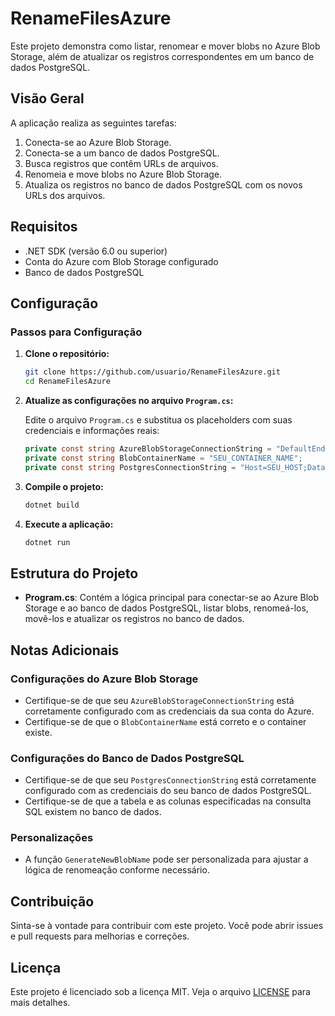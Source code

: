 # RenameFilesAzure

Este projeto demonstra como listar, renomear e mover blobs no Azure Blob Storage, além de atualizar os registros correspondentes em um banco de dados PostgreSQL.

## Visão Geral

A aplicação realiza as seguintes tarefas:
1. Conecta-se ao Azure Blob Storage.
2. Conecta-se a um banco de dados PostgreSQL.
3. Busca registros que contêm URLs de arquivos.
4. Renomeia e move blobs no Azure Blob Storage.
5. Atualiza os registros no banco de dados PostgreSQL com os novos URLs dos arquivos.

## Requisitos

- .NET SDK (versão 6.0 ou superior)
- Conta do Azure com Blob Storage configurado
- Banco de dados PostgreSQL

## Configuração

### Passos para Configuração

1. **Clone o repositório:**

    ```bash
    git clone https://github.com/usuario/RenameFilesAzure.git
    cd RenameFilesAzure
    ```

2. **Atualize as configurações no arquivo `Program.cs`:**

   Edite o arquivo `Program.cs` e substitua os placeholders com suas credenciais e informações reais:

    ```csharp
    private const string AzureBlobStorageConnectionString = "DefaultEndpointsProtocol=https;AccountName=SEU_ACCOUNT_NAME;AccountKey=SEU_ACCOUNT_KEY;EndpointSuffix=core.windows.net";
    private const string BlobContainerName = "SEU_CONTAINER_NAME";
    private const string PostgresConnectionString = "Host=SEU_HOST;Database=SEU_DATABASE;Port=5432;Username=SEU_USERNAME;Password=SEU_PASSWORD;SslMode=Require;Trust Server Certificate=true";
    ```

3. **Compile o projeto:**

    ```bash
    dotnet build
    ```

4. **Execute a aplicação:**

    ```bash
    dotnet run
    ```

## Estrutura do Projeto

- **Program.cs**: Contém a lógica principal para conectar-se ao Azure Blob Storage e ao banco de dados PostgreSQL, listar blobs, renomeá-los, movê-los e atualizar os registros no banco de dados.

## Notas Adicionais

### Configurações do Azure Blob Storage

- Certifique-se de que seu `AzureBlobStorageConnectionString` está corretamente configurado com as credenciais da sua conta do Azure.
- Certifique-se de que o `BlobContainerName` está correto e o container existe.

### Configurações do Banco de Dados PostgreSQL

- Certifique-se de que seu `PostgresConnectionString` está corretamente configurado com as credenciais do seu banco de dados PostgreSQL.
- Certifique-se de que a tabela e as colunas especificadas na consulta SQL existem no banco de dados.

### Personalizações

- A função `GenerateNewBlobName` pode ser personalizada para ajustar a lógica de renomeação conforme necessário.

## Contribuição

Sinta-se à vontade para contribuir com este projeto. Você pode abrir issues e pull requests para melhorias e correções.

## Licença

Este projeto é licenciado sob a licença MIT. Veja o arquivo [LICENSE](LICENSE) para mais detalhes.


